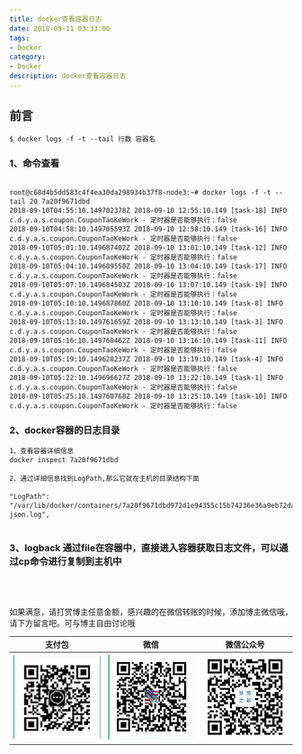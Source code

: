 ```yaml
---
title: docker查看容器日志
date: 2018-09-11 03:33:00
tags: 
- Docker
category: 
- Docker
description: docker查看容器日志
---
```

<!-- image url 
https://raw.githubusercontent.com/HealerJean/HealerJean.github.io/master/blogImages
　　首行缩进
<font color="red">  </font>
-->

## 前言


```
$ docker logs -f -t --tail 行数 容器名

```
### 1、命令查看

```

root@c68d4b5dd583c4f4ea30da298934b37f8-node3:~# docker logs -f -t --tail 20 7a20f9671dbd
2018-09-10T04:55:10.149702378Z 2018-09-10 12:55:10.149 [task-18] INFO  c.d.y.a.s.coupon.CouponTaoKeWork - 定时器是否能够执行：false
2018-09-10T04:58:10.149705593Z 2018-09-10 12:58:10.149 [task-16] INFO  c.d.y.a.s.coupon.CouponTaoKeWork - 定时器是否能够执行：false
2018-09-10T05:01:10.149687402Z 2018-09-10 13:01:10.149 [task-12] INFO  c.d.y.a.s.coupon.CouponTaoKeWork - 定时器是否能够执行：false
2018-09-10T05:04:10.149689550Z 2018-09-10 13:04:10.149 [task-17] INFO  c.d.y.a.s.coupon.CouponTaoKeWork - 定时器是否能够执行：false
2018-09-10T05:07:10.149684503Z 2018-09-10 13:07:10.149 [task-19] INFO  c.d.y.a.s.coupon.CouponTaoKeWork - 定时器是否能够执行：false
2018-09-10T05:10:10.149687860Z 2018-09-10 13:10:10.149 [task-8] INFO  c.d.y.a.s.coupon.CouponTaoKeWork - 定时器是否能够执行：false
2018-09-10T05:13:10.149761659Z 2018-09-10 13:13:10.149 [task-3] INFO  c.d.y.a.s.coupon.CouponTaoKeWork - 定时器是否能够执行：false
2018-09-10T05:16:10.149760462Z 2018-09-10 13:16:10.149 [task-11] INFO  c.d.y.a.s.coupon.CouponTaoKeWork - 定时器是否能够执行：false
2018-09-10T05:19:10.149628237Z 2018-09-10 13:19:10.149 [task-4] INFO  c.d.y.a.s.coupon.CouponTaoKeWork - 定时器是否能够执行：false
2018-09-10T05:22:10.149696627Z 2018-09-10 13:22:10.149 [task-1] INFO  c.d.y.a.s.coupon.CouponTaoKeWork - 定时器是否能够执行：false
2018-09-10T05:25:10.149760768Z 2018-09-10 13:25:10.149 [task-10] INFO  c.d.y.a.s.coupon.CouponTaoKeWork - 定时器是否能够执行：false
```

### 2、docker容器的日志目录


```
1、查看容器详细信息
docker inspect 7a20f9671dbd 

2、通过详细信息找到LogPath,那么它就在主机的目录结构下面

"LogPath": "/var/lib/docker/containers/7a20f9671dbd972d1e94355c15b74236e36a9eb72da4636cb7e996e1a9cdd40c/7a20f9671dbd972d1e94355c15b74236e36a9eb72da4636cb7e996e1a9cdd40c-json.log",


```

### 3、logback 通过file在容器中，直接进入容器获取日志文件，可以通过cp命令进行复制到主机中





<br/><br/><br/>
如果满意，请打赏博主任意金额，感兴趣的在微信转账的时候，添加博主微信哦， 请下方留言吧。可与博主自由讨论哦

|支付包 | 微信|微信公众号|
|:-------:|:-------:|:------:|
|![支付宝](https://raw.githubusercontent.com/HealerJean/HealerJean.github.io/master/assets/img/tctip/alpay.jpg) | ![微信](https://raw.githubusercontent.com/HealerJean/HealerJean.github.io/master/assets/img/tctip/weixin.jpg)|![微信公众号](https://raw.githubusercontent.com/HealerJean/HealerJean.github.io/master/assets/img/my/qrcode_for_gh_a23c07a2da9e_258.jpg)|




<!-- Gitalk 评论 start  -->

<link rel="stylesheet" href="https://unpkg.com/gitalk/dist/gitalk.css">
<script src="https://unpkg.com/gitalk@latest/dist/gitalk.min.js"></script> 
<div id="gitalk-container"></div>    
 <script type="text/javascript">
    var gitalk = new Gitalk({
		clientID: `1d164cd85549874d0e3a`,
		clientSecret: `527c3d223d1e6608953e835b547061037d140355`,
		repo: `HealerJean.github.io`,
		owner: 'HealerJean',
		admin: ['HealerJean'],
		id: 'kl6ra7oUTDph8gvJ',
    });
    gitalk.render('gitalk-container');
</script> 

<!-- Gitalk end -->

